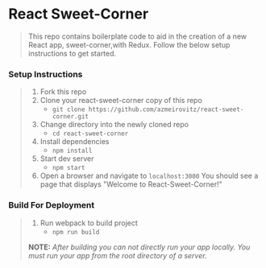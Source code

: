 # React Sweet-Corner

> This repo contains boilerplate code to aid in the creation of a new React app, sweet-corner,with Redux. Follow the below setup instructions to get started.

### Setup Instructions

> 1. Fork this repo
> 1. Clone your react-sweet-corner copy of this repo
>    - `git clone https://github.com/azmeirovitz/react-sweet-corner.git`
> 1. Change directory into the newly cloned repo
>    - `cd react-sweet-corner`
> 1. Install dependencies 
>    - `npm install`
> 1. Start dev server
>    - `npm start`
> 1. Open a browser and navigate to `localhost:3000` You should see a page that displays "Welcome to React-Sweet-Corner!"

### Build For Deployment

> 1. Run webpack to build project
>    - `npm run build`
> 
> **NOTE:** *After building you can not directly run your app locally. You must run your app from the root directory of a server.*

